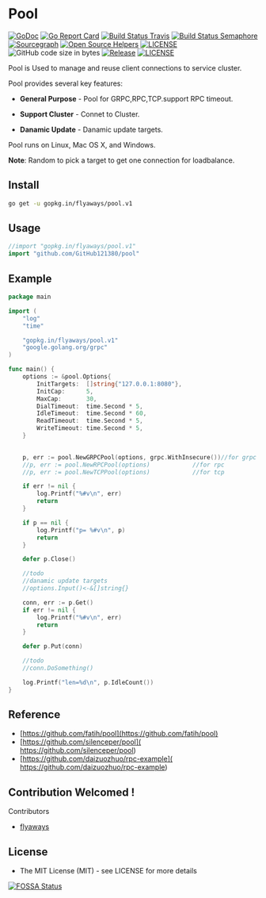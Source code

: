 # Pool

[![GoDoc](https://godoc.org/github.com/flyaways/pool?status.svg)](https://godoc.org/github.com/flyaways/pool)
[![Go Report Card](https://goreportcard.com/badge/github.com/flyaways/pool?style=flat-square)](https://goreportcard.com/report/github.com/flyaways/pool)
[![Build Status Travis](https://travis-ci.org/flyaways/pool.svg?branch=master)](https://travis-ci.org/flyaways/pool)
[![Build Status Semaphore](https://semaphoreci.com/api/v1/flyaways/pool/branches/master/shields_badge.svg)](https://semaphoreci.com/flyaways/pool)
[![Sourcegraph](https://sourcegraph.com/github.com/flyaways/pool/-/badge.svg)](https://sourcegraph.com/github.com/flyaways/pool?badge)
[![Open Source Helpers](https://www.codetriage.com/flyaways/pool/badges/users.svg)](https://www.codetriage.com/flyaways/pool)
[![LICENSE](https://img.shields.io/badge/licence-Apache%202.0-brightgreen.svg?style=flat-square)](https://github.com/flyaways/pool/blob/master/LICENSE)
![GitHub code size in bytes](https://img.shields.io/github/languages/code-size/flyaways/pool.svg)
[![Release](https://img.shields.io/github/release/flyaways/pool.svg?style=flat-square)](https://github.com/flyaways/pool/releases)
[![LICENSE](https://img.shields.io/badge/license-Anti%20996-blue.svg)](https://github.com/996icu/996.ICU/blob/master/LICENSE)


Pool is Used to manage and reuse client connections to service cluster.

Pool provides several key features:

* **General Purpose** - Pool for GRPC,RPC,TCP.support RPC timeout.

* **Support Cluster** - Connet to Cluster.

* **Danamic Update** - Danamic update targets.

Pool runs on Linux, Mac OS X, and Windows.

**Note**: Random to pick a target to get one connection for loadbalance.

## Install
```sh
go get -u gopkg.in/flyaways/pool.v1
```
## Usage

```go
//import "gopkg.in/flyaways/pool.v1"
import "github.com/GitHub121380/pool"
```

## Example
```go
package main

import (
	"log"
	"time"

	"gopkg.in/flyaways/pool.v1"
	"google.golang.org/grpc"
)

func main() {
	options := &pool.Options{
		InitTargets:  []string{"127.0.0.1:8080"},
		InitCap:      5,
		MaxCap:       30,
		DialTimeout:  time.Second * 5,
		IdleTimeout:  time.Second * 60,
		ReadTimeout:  time.Second * 5,
		WriteTimeout: time.Second * 5,
	}

	
	p, err := pool.NewGRPCPool(options, grpc.WithInsecure())//for grpc
	//p, err := pool.NewRPCPool(options) 			//for rpc
	//p, err := pool.NewTCPPool(options)			//for tcp

	if err != nil {
		log.Printf("%#v\n", err)
		return
	}

	if p == nil {
		log.Printf("p= %#v\n", p)
		return
	}

	defer p.Close()

	//todo
	//danamic update targets
	//options.Input()<-&[]string{}

	conn, err := p.Get()
	if err != nil {
		log.Printf("%#v\n", err)
		return
	}

	defer p.Put(conn)

	//todo
	//conn.DoSomething()

	log.Printf("len=%d\n", p.IdleCount())
}

```

## Reference
 * [https://github.com/fatih/pool](https://github.com/fatih/pool)
 * [https://github.com/silenceper/pool]( https://github.com/silenceper/pool)
 * [https://github.com/daizuozhuo/rpc-example]( https://github.com/daizuozhuo/rpc-example)
 
## Contribution Welcomed !

Contributors

* [flyaways](https://github.com/flyaways) 

## License
* The MIT License (MIT) - see LICENSE for more details

[![FOSSA Status](https://app.fossa.io/api/projects/git%2Bhttps%3A%2F%2Fgithub.com%2Fflyaways%2Fpool.svg?type=large)](https://app.fossa.io/projects/git%2Bhttps%3A%2F%2Fgithub.com%2Fflyaways%2Fpool?ref=badge_large)
